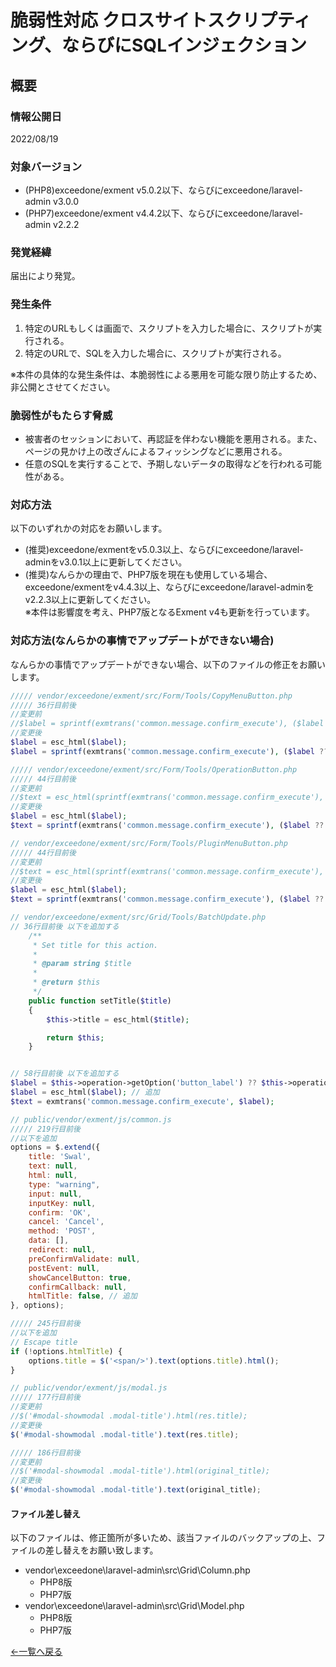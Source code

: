 # 脆弱性対応 クロスサイトスクリプティング、ならびにSQLインジェクション

## 概要

### 情報公開日
2022/08/19

### 対象バージョン
- (PHP8)exceedone/exment v5.0.2以下、ならびにexceedone/laravel-admin v3.0.0  
- (PHP7)exceedone/exment v4.4.2以下、ならびにexceedone/laravel-admin v2.2.2


### 発覚経緯
届出により発覚。

### 発生条件
1. 特定のURLもしくは画面で、スクリプトを入力した場合に、スクリプトが実行される。  
1. 特定のURLで、SQLを入力した場合に、スクリプトが実行される。  

※本件の具体的な発生条件は、本脆弱性による悪用を可能な限り防止するため、非公開とさせてください。

### 脆弱性がもたらす脅威
- 被害者のセッションにおいて、再認証を伴わない機能を悪用される。また、ページの見かけ上の改ざんによるフィッシングなどに悪用される。  
- 任意のSQLを実行することで、予期しないデータの取得などを行われる可能性がある。


### 対応方法
以下のいずれかの対応をお願いします。

- (推奨)exceedone/exmentをv5.0.3以上、ならびにexceedone/laravel-adminをv3.0.1以上に更新してください。
- (推奨)なんらかの理由で、PHP7版を現在も使用している場合、exceedone/exmentをv4.4.3以上、ならびにexceedone/laravel-adminをv2.2.3以上に更新してください。  
※本件は影響度を考え、PHP7版となるExment v4も更新を行っています。

### 対応方法(なんらかの事情でアップデートができない場合)
なんらかの事情でアップデートができない場合、以下のファイルの修正をお願いします。

``` php
///// vendor/exceedone/exment/src/Form/Tools/CopyMenuButton.php
///// 36行目前後
//変更前
//$label = sprintf(exmtrans('common.message.confirm_execute'), ($label ?? exmtrans('common.copy')));
//変更後
$label = esc_html($label);
$label = sprintf(exmtrans('common.message.confirm_execute'), ($label ?? exmtrans('common.copy')));
```

``` php
///// vendor/exceedone/exment/src/Form/Tools/OperationButton.php
///// 44行目前後
//変更前
//$text = esc_html(sprintf(exmtrans('common.message.confirm_execute'), ($label ?? exmtrans('change_page_menu.custom_operation'))));
//変更後
$label = esc_html($label);
$text = sprintf(exmtrans('common.message.confirm_execute'), ($label ?? exmtrans('change_page_menu.custom_operation')));
```

``` php
// vendor/exceedone/exment/src/Form/Tools/PluginMenuButton.php
///// 44行目前後
//変更前
//$text = esc_html(sprintf(exmtrans('common.message.confirm_execute'), ($label ?? exmtrans('common.plugin'))));
//変更後
$label = esc_html($label);
$text = sprintf(exmtrans('common.message.confirm_execute'), ($label ?? exmtrans('common.plugin')));
```

``` php
// vendor/exceedone/exment/src/Grid/Tools/BatchUpdate.php
// 36行目前後 以下を追加する
    /**
     * Set title for this action.
     *
     * @param string $title
     *
     * @return $this
     */
    public function setTitle($title)
    {
        $this->title = esc_html($title);

        return $this;
    }


// 58行目前後 以下を追加する
$label = $this->operation->getOption('button_label') ?? $this->operation->operation_name;
$label = esc_html($label); // 追加
$text = exmtrans('common.message.confirm_execute', $label);
```

``` javascript
// public/vendor/exment/js/common.js
///// 219行目前後
//以下を追加
options = $.extend({
    title: 'Swal',
    text: null,
    html: null,
    type: "warning",
    input: null,
    inputKey: null,
    confirm: 'OK',
    cancel: 'Cancel',
    method: 'POST',
    data: [],
    redirect: null,
    preConfirmValidate: null,
    postEvent: null,
    showCancelButton: true,
    confirmCallback: null,
    htmlTitle: false, // 追加
}, options);

///// 245行目前後
//以下を追加
// Escape title
if (!options.htmlTitle) {
    options.title = $('<span/>').text(options.title).html();
}
```

``` javascript
// public/vendor/exment/js/modal.js
///// 177行目前後
//変更前
//$('#modal-showmodal .modal-title').html(res.title);
//変更後
$('#modal-showmodal .modal-title').text(res.title);

///// 186行目前後
//変更前
//$('#modal-showmodal .modal-title').html(original_title);
//変更後
$('#modal-showmodal .modal-title').text(original_title);
```

#### ファイル差し替え
以下のファイルは、修正箇所が多いため、該当ファイルのバックアップの上、ファイルの差し替えをお願い致します。
- vendor\exceedone\laravel-admin\src\Grid\Column.php
    - PHP8版
    - PHP7版
- vendor\exceedone\laravel-admin\src\Grid\Model.php
    - PHP8版
    - PHP7版


  
[←一覧へ戻る](/ja/patch_weakness)